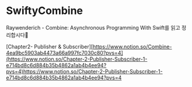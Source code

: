 # SwiftyCombine
Raywenderich - Combine: Asynchronous Programming With Swift를 읽고 정리합시다🍣

[Chapter2- Publisher & Subscriber][https://www.notion.so/Combine-4ea9bc5903ab4473a66a997fc7030c80?pvs=4](https://www.notion.so/Chapter-2-Publisher-Subscriber-1-e714bd8c6d884b35b4862a1ab4b4ee94?pvs=4)https://www.notion.so/Chapter-2-Publisher-Subscriber-1-e714bd8c6d884b35b4862a1ab4b4ee94?pvs=4
